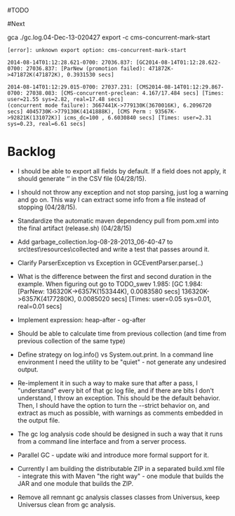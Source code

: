 #TODO

#Next

gca ./gc.log.04-Dec-13-020427 export -c cms-concurrent-mark-start

    [error]: unknown export option: cms-concurrent-mark-start
    
    2014-08-14T01:12:28.621-0700: 27036.837: [GC2014-08-14T01:12:28.622-0700: 27036.837: [ParNew (promotion failed): 471872K->471872K(471872K), 0.3931530 secs]

    2014-08-14T01:12:29.015-0700: 27037.231: [CMS2014-08-14T01:12:29.867-0700: 27038.083: [CMS-concurrent-preclean: 4.167/17.484 secs] [Times: user=21.55 sys=2.82, real=17.48 secs]
    (concurrent mode failure): 3667441K->779130K(3670016K), 6.2096720 secs] 4045730K->779130K(4141888K), [CMS Perm : 93567K->92821K(131072K)] icms_dc=100 , 6.6030840 secs] [Times: user=2.31 sys=0.23, real=6.61 secs]


# Backlog

* I should be able to export all fields by default. If a field does not apply, it should generate ‘’ in the CSV file (04/28/15).

* I should not throw any exception and not stop parsing, just log a warning and go on. This way I can extract some info from a file instead of stopping (04/28/15).

* Standardize the automatic maven dependency pull from pom.xml into the final artifact (release.sh) (04/28/15)

* Add garbage_collection.log-08-28-2013_06-40-47 to src\test\resources\collected and write a test that passes around it.

* Clarify ParserException vs Exception in GCEventParser.parse(..)

* What is the difference between the first and second duration in the example. When figuring out go to TODO_swev
1.985: [GC 1.984: [ParNew: 136320K->6357K(153344K), 0.0083580 secs] 136320K->6357K(4177280K), 0.0085020 secs] [Times: user=0.05 sys=0.01, real=0.01 secs]

* Implement expression: heap-after - og-after

* Should be able to calculate time from previous collection (and time from previous collection of the same type)

* Define strategy on log.info() vs System.out.print. In a command line environment I need the utility to be "quiet" - not generate any  undesired output.

* Re-implement it in such a way to make sure that after a pass, I "understand" every bit of that gc log file, and if there are bits I don't  understand, I throw an exception. This should be the default behavior. Then, I should have the option to turn the --strict behavior on,  and extract as much as possible, with warnings as comments embedded in the output file.

* The gc log analysis code should be designed in such a way that it runs from a command line interface and from a server process.

* Parallel GC - update wiki and introduce more formal support for it.

* Currently I am building the distributable ZIP in a separated build.xml file - integrate this with Maven "the right way" - one module  that builds the JAR and one module that builds the ZIP.

* Remove all remnant gc analysis classes classes from Universus, keep Universus clean from gc analysis.
